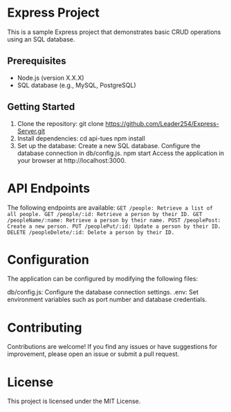 # Express Project

This is a sample Express project that demonstrates basic CRUD operations using an SQL database.

## Prerequisites

- Node.js (version X.X.X)
- SQL database (e.g., MySQL, PostgreSQL)

## Getting Started

1. Clone the repository:
   git clone https://github.com/Leader254/Express-Server.git
2. Install dependencies:
    cd api-tues
    npm install
3. Set up the database:
    Create a new SQL database.
    Configure the database connection in db/config.js.
npm start
Access the application in your browser at http://localhost:3000.

# API Endpoints
The following endpoints are available:
``
GET /people: Retrieve a list of all people.
GET /people/:id: Retrieve a person by their ID.
GET /peopleName/:name: Retrieve a person by their name.
POST /peoplePost: Create a new person.
PUT /peoplePut/:id: Update a person by their ID.
DELETE /peopleDelete/:id: Delete a person by their ID.
``
# Configuration
The application can be configured by modifying the following files:

db/config.js: Configure the database connection settings.
.env: Set environment variables such as port number and database credentials.
# Contributing
Contributions are welcome! If you find any issues or have suggestions for improvement, please open an issue or submit a pull request.

# License
This project is licensed under the MIT License.